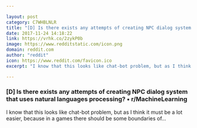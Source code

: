 ```yaml
---

layout: post
category: C7WHBLNLR
title: "[D] Is there exists any attempts of creating NPC dialog system that uses natural languages processing? • r/MachineLearning"
date: 2017-11-24 14:18:22
link: https://vrhk.co/2zykP0b
image: https://www.redditstatic.com/icon.png
domain: reddit.com
author: "reddit"
icon: https://www.reddit.com/favicon.ico
excerpt: "I know that this looks like chat-bot problem, but as I think it must be a lot easier, because in a games there should be some boundaries of..."

---
```


### [D] Is there exists any attempts of creating NPC dialog system that uses natural languages processing? • r/MachineLearning

I know that this looks like chat-bot problem, but as I think it must be a lot easier, because in a games there should be some boundaries of...